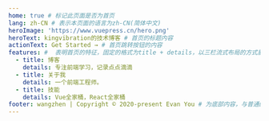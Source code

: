```yaml
---
home: true # 标记此页面是否为首页
lang: zh-CN # 表示本页面的语言为zh-CN(简体中文)
heroImage: 'https://www.vuepress.cn/hero.png'
heroText: kingvibration的技术博客 # 首页的标题内容
actionText: Get Started → # 首页跳转按钮的内容
features: #  表明首页的特征，固定的格式为title + details，以三栏流式布局的方式展示
  - title: 博客
    details: 专注前端学习，记录点点滴滴
  - title: 关于我
    details: 一个前端工程师。
  - title: 技能 
    details: Vue全家桶，React全家桶
footer: wangzhen | Copyright © 2020-present Evan You # 为底部内容，与普通的网页一样，我们可以在footer里面写版权信息
---
```


